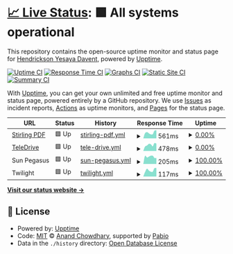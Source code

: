 # [📈 Live Status](https://status.erdav.eu.org): <!--live status--> **🟩 All systems operational**

This repository contains the open-source uptime monitor and status page for [Hendrickson Yesaya Davent](https://status.erdav.eu.org), powered by [Upptime](https://github.com/upptime/upptime).

[![Uptime CI](https://github.com/erdav544/status/workflows/Uptime%20CI/badge.svg)](https://github.com/erdav544/status/actions?query=workflow%3A%22Uptime+CI%22)
[![Response Time CI](https://github.com/erdav544/status/workflows/Response%20Time%20CI/badge.svg)](https://github.com/erdav544/status/actions?query=workflow%3A%22Response+Time+CI%22)
[![Graphs CI](https://github.com/erdav544/status/workflows/Graphs%20CI/badge.svg)](https://github.com/erdav544/status/actions?query=workflow%3A%22Graphs+CI%22)
[![Static Site CI](https://github.com/erdav544/status/workflows/Static%20Site%20CI/badge.svg)](https://github.com/erdav544/status/actions?query=workflow%3A%22Static+Site+CI%22)
[![Summary CI](https://github.com/erdav544/status/workflows/Summary%20CI/badge.svg)](https://github.com/erdav544/status/actions?query=workflow%3A%22Summary+CI%22)

With [Upptime](https://upptime.js.org), you can get your own unlimited and free uptime monitor and status page, powered entirely by a GitHub repository. We use [Issues](https://github.com/erdav544/status/issues) as incident reports, [Actions](https://github.com/erdav544/status/actions) as uptime monitors, and [Pages](https://status.erdav.eu.org) for the status page.

<!--start: status pages-->
<!-- This summary is generated by Upptime (https://github.com/upptime/upptime) -->
<!-- Do not edit this manually, your changes will be overwritten -->
<!-- prettier-ignore -->
| URL | Status | History | Response Time | Uptime |
| --- | ------ | ------- | ------------- | ------ |
| <img alt="" src="https://icons.duckduckgo.com/ip3/pdf.erdav.eu.org.ico" height="13"> [Stirling PDF](https://pdf.erdav.eu.org) | 🟩 Up | [stirling-pdf.yml](https://github.com/erdav544/status/commits/HEAD/history/stirling-pdf.yml) | <details><summary><img alt="Response time graph" src="./graphs/stirling-pdf/response-time-week.png" height="20"> 561ms</summary><br><a href="https://status.erdav.eu.org/history/stirling-pdf"><img alt="Response time 695" src="https://img.shields.io/endpoint?url=https%3A%2F%2Fraw.githubusercontent.com%2Ferdav544%2Fstatus%2FHEAD%2Fapi%2Fstirling-pdf%2Fresponse-time.json"></a><br><a href="https://status.erdav.eu.org/history/stirling-pdf"><img alt="24-hour response time 787" src="https://img.shields.io/endpoint?url=https%3A%2F%2Fraw.githubusercontent.com%2Ferdav544%2Fstatus%2FHEAD%2Fapi%2Fstirling-pdf%2Fresponse-time-day.json"></a><br><a href="https://status.erdav.eu.org/history/stirling-pdf"><img alt="7-day response time 561" src="https://img.shields.io/endpoint?url=https%3A%2F%2Fraw.githubusercontent.com%2Ferdav544%2Fstatus%2FHEAD%2Fapi%2Fstirling-pdf%2Fresponse-time-week.json"></a><br><a href="https://status.erdav.eu.org/history/stirling-pdf"><img alt="30-day response time 674" src="https://img.shields.io/endpoint?url=https%3A%2F%2Fraw.githubusercontent.com%2Ferdav544%2Fstatus%2FHEAD%2Fapi%2Fstirling-pdf%2Fresponse-time-month.json"></a><br><a href="https://status.erdav.eu.org/history/stirling-pdf"><img alt="1-year response time 695" src="https://img.shields.io/endpoint?url=https%3A%2F%2Fraw.githubusercontent.com%2Ferdav544%2Fstatus%2FHEAD%2Fapi%2Fstirling-pdf%2Fresponse-time-year.json"></a></details> | <details><summary><a href="https://status.erdav.eu.org/history/stirling-pdf">0.00%</a></summary><a href="https://status.erdav.eu.org/history/stirling-pdf"><img alt="All-time uptime 69.18%" src="https://img.shields.io/endpoint?url=https%3A%2F%2Fraw.githubusercontent.com%2Ferdav544%2Fstatus%2FHEAD%2Fapi%2Fstirling-pdf%2Fuptime.json"></a><br><a href="https://status.erdav.eu.org/history/stirling-pdf"><img alt="24-hour uptime 0.01%" src="https://img.shields.io/endpoint?url=https%3A%2F%2Fraw.githubusercontent.com%2Ferdav544%2Fstatus%2FHEAD%2Fapi%2Fstirling-pdf%2Fuptime-day.json"></a><br><a href="https://status.erdav.eu.org/history/stirling-pdf"><img alt="7-day uptime 0.00%" src="https://img.shields.io/endpoint?url=https%3A%2F%2Fraw.githubusercontent.com%2Ferdav544%2Fstatus%2FHEAD%2Fapi%2Fstirling-pdf%2Fuptime-week.json"></a><br><a href="https://status.erdav.eu.org/history/stirling-pdf"><img alt="30-day uptime 54.92%" src="https://img.shields.io/endpoint?url=https%3A%2F%2Fraw.githubusercontent.com%2Ferdav544%2Fstatus%2FHEAD%2Fapi%2Fstirling-pdf%2Fuptime-month.json"></a><br><a href="https://status.erdav.eu.org/history/stirling-pdf"><img alt="1-year uptime 69.18%" src="https://img.shields.io/endpoint?url=https%3A%2F%2Fraw.githubusercontent.com%2Ferdav544%2Fstatus%2FHEAD%2Fapi%2Fstirling-pdf%2Fuptime-year.json"></a></details>
| <img alt="" src="https://icons.duckduckgo.com/ip3/teledrive.erdav.eu.org.ico" height="13"> [TeleDrive](https://teledrive.erdav.eu.org) | 🟩 Up | [tele-drive.yml](https://github.com/erdav544/status/commits/HEAD/history/tele-drive.yml) | <details><summary><img alt="Response time graph" src="./graphs/tele-drive/response-time-week.png" height="20"> 478ms</summary><br><a href="https://status.erdav.eu.org/history/tele-drive"><img alt="Response time 498" src="https://img.shields.io/endpoint?url=https%3A%2F%2Fraw.githubusercontent.com%2Ferdav544%2Fstatus%2FHEAD%2Fapi%2Ftele-drive%2Fresponse-time.json"></a><br><a href="https://status.erdav.eu.org/history/tele-drive"><img alt="24-hour response time 474" src="https://img.shields.io/endpoint?url=https%3A%2F%2Fraw.githubusercontent.com%2Ferdav544%2Fstatus%2FHEAD%2Fapi%2Ftele-drive%2Fresponse-time-day.json"></a><br><a href="https://status.erdav.eu.org/history/tele-drive"><img alt="7-day response time 478" src="https://img.shields.io/endpoint?url=https%3A%2F%2Fraw.githubusercontent.com%2Ferdav544%2Fstatus%2FHEAD%2Fapi%2Ftele-drive%2Fresponse-time-week.json"></a><br><a href="https://status.erdav.eu.org/history/tele-drive"><img alt="30-day response time 510" src="https://img.shields.io/endpoint?url=https%3A%2F%2Fraw.githubusercontent.com%2Ferdav544%2Fstatus%2FHEAD%2Fapi%2Ftele-drive%2Fresponse-time-month.json"></a><br><a href="https://status.erdav.eu.org/history/tele-drive"><img alt="1-year response time 498" src="https://img.shields.io/endpoint?url=https%3A%2F%2Fraw.githubusercontent.com%2Ferdav544%2Fstatus%2FHEAD%2Fapi%2Ftele-drive%2Fresponse-time-year.json"></a></details> | <details><summary><a href="https://status.erdav.eu.org/history/tele-drive">0.00%</a></summary><a href="https://status.erdav.eu.org/history/tele-drive"><img alt="All-time uptime 70.08%" src="https://img.shields.io/endpoint?url=https%3A%2F%2Fraw.githubusercontent.com%2Ferdav544%2Fstatus%2FHEAD%2Fapi%2Ftele-drive%2Fuptime.json"></a><br><a href="https://status.erdav.eu.org/history/tele-drive"><img alt="24-hour uptime 0.01%" src="https://img.shields.io/endpoint?url=https%3A%2F%2Fraw.githubusercontent.com%2Ferdav544%2Fstatus%2FHEAD%2Fapi%2Ftele-drive%2Fuptime-day.json"></a><br><a href="https://status.erdav.eu.org/history/tele-drive"><img alt="7-day uptime 0.00%" src="https://img.shields.io/endpoint?url=https%3A%2F%2Fraw.githubusercontent.com%2Ferdav544%2Fstatus%2FHEAD%2Fapi%2Ftele-drive%2Fuptime-week.json"></a><br><a href="https://status.erdav.eu.org/history/tele-drive"><img alt="30-day uptime 55.26%" src="https://img.shields.io/endpoint?url=https%3A%2F%2Fraw.githubusercontent.com%2Ferdav544%2Fstatus%2FHEAD%2Fapi%2Ftele-drive%2Fuptime-month.json"></a><br><a href="https://status.erdav.eu.org/history/tele-drive"><img alt="1-year uptime 70.08%" src="https://img.shields.io/endpoint?url=https%3A%2F%2Fraw.githubusercontent.com%2Ferdav544%2Fstatus%2FHEAD%2Fapi%2Ftele-drive%2Fuptime-year.json"></a></details>
| <img alt="" src="https://icons.duckduckgo.com/ip3/null.ico" height="13"> Sun Pegasus | 🟩 Up | [sun-pegasus.yml](https://github.com/erdav544/status/commits/HEAD/history/sun-pegasus.yml) | <details><summary><img alt="Response time graph" src="./graphs/sun-pegasus/response-time-week.png" height="20"> 205ms</summary><br><a href="https://status.erdav.eu.org/history/sun-pegasus"><img alt="Response time 206" src="https://img.shields.io/endpoint?url=https%3A%2F%2Fraw.githubusercontent.com%2Ferdav544%2Fstatus%2FHEAD%2Fapi%2Fsun-pegasus%2Fresponse-time.json"></a><br><a href="https://status.erdav.eu.org/history/sun-pegasus"><img alt="24-hour response time 170" src="https://img.shields.io/endpoint?url=https%3A%2F%2Fraw.githubusercontent.com%2Ferdav544%2Fstatus%2FHEAD%2Fapi%2Fsun-pegasus%2Fresponse-time-day.json"></a><br><a href="https://status.erdav.eu.org/history/sun-pegasus"><img alt="7-day response time 205" src="https://img.shields.io/endpoint?url=https%3A%2F%2Fraw.githubusercontent.com%2Ferdav544%2Fstatus%2FHEAD%2Fapi%2Fsun-pegasus%2Fresponse-time-week.json"></a><br><a href="https://status.erdav.eu.org/history/sun-pegasus"><img alt="30-day response time 207" src="https://img.shields.io/endpoint?url=https%3A%2F%2Fraw.githubusercontent.com%2Ferdav544%2Fstatus%2FHEAD%2Fapi%2Fsun-pegasus%2Fresponse-time-month.json"></a><br><a href="https://status.erdav.eu.org/history/sun-pegasus"><img alt="1-year response time 206" src="https://img.shields.io/endpoint?url=https%3A%2F%2Fraw.githubusercontent.com%2Ferdav544%2Fstatus%2FHEAD%2Fapi%2Fsun-pegasus%2Fresponse-time-year.json"></a></details> | <details><summary><a href="https://status.erdav.eu.org/history/sun-pegasus">100.00%</a></summary><a href="https://status.erdav.eu.org/history/sun-pegasus"><img alt="All-time uptime 100.00%" src="https://img.shields.io/endpoint?url=https%3A%2F%2Fraw.githubusercontent.com%2Ferdav544%2Fstatus%2FHEAD%2Fapi%2Fsun-pegasus%2Fuptime.json"></a><br><a href="https://status.erdav.eu.org/history/sun-pegasus"><img alt="24-hour uptime 100.00%" src="https://img.shields.io/endpoint?url=https%3A%2F%2Fraw.githubusercontent.com%2Ferdav544%2Fstatus%2FHEAD%2Fapi%2Fsun-pegasus%2Fuptime-day.json"></a><br><a href="https://status.erdav.eu.org/history/sun-pegasus"><img alt="7-day uptime 100.00%" src="https://img.shields.io/endpoint?url=https%3A%2F%2Fraw.githubusercontent.com%2Ferdav544%2Fstatus%2FHEAD%2Fapi%2Fsun-pegasus%2Fuptime-week.json"></a><br><a href="https://status.erdav.eu.org/history/sun-pegasus"><img alt="30-day uptime 100.00%" src="https://img.shields.io/endpoint?url=https%3A%2F%2Fraw.githubusercontent.com%2Ferdav544%2Fstatus%2FHEAD%2Fapi%2Fsun-pegasus%2Fuptime-month.json"></a><br><a href="https://status.erdav.eu.org/history/sun-pegasus"><img alt="1-year uptime 100.00%" src="https://img.shields.io/endpoint?url=https%3A%2F%2Fraw.githubusercontent.com%2Ferdav544%2Fstatus%2FHEAD%2Fapi%2Fsun-pegasus%2Fuptime-year.json"></a></details>
| <img alt="" src="https://icons.duckduckgo.com/ip3/null.ico" height="13"> Twilight | 🟩 Up | [twilight.yml](https://github.com/erdav544/status/commits/HEAD/history/twilight.yml) | <details><summary><img alt="Response time graph" src="./graphs/twilight/response-time-week.png" height="20"> 117ms</summary><br><a href="https://status.erdav.eu.org/history/twilight"><img alt="Response time 112" src="https://img.shields.io/endpoint?url=https%3A%2F%2Fraw.githubusercontent.com%2Ferdav544%2Fstatus%2FHEAD%2Fapi%2Ftwilight%2Fresponse-time.json"></a><br><a href="https://status.erdav.eu.org/history/twilight"><img alt="24-hour response time 156" src="https://img.shields.io/endpoint?url=https%3A%2F%2Fraw.githubusercontent.com%2Ferdav544%2Fstatus%2FHEAD%2Fapi%2Ftwilight%2Fresponse-time-day.json"></a><br><a href="https://status.erdav.eu.org/history/twilight"><img alt="7-day response time 117" src="https://img.shields.io/endpoint?url=https%3A%2F%2Fraw.githubusercontent.com%2Ferdav544%2Fstatus%2FHEAD%2Fapi%2Ftwilight%2Fresponse-time-week.json"></a><br><a href="https://status.erdav.eu.org/history/twilight"><img alt="30-day response time 113" src="https://img.shields.io/endpoint?url=https%3A%2F%2Fraw.githubusercontent.com%2Ferdav544%2Fstatus%2FHEAD%2Fapi%2Ftwilight%2Fresponse-time-month.json"></a><br><a href="https://status.erdav.eu.org/history/twilight"><img alt="1-year response time 112" src="https://img.shields.io/endpoint?url=https%3A%2F%2Fraw.githubusercontent.com%2Ferdav544%2Fstatus%2FHEAD%2Fapi%2Ftwilight%2Fresponse-time-year.json"></a></details> | <details><summary><a href="https://status.erdav.eu.org/history/twilight">100.00%</a></summary><a href="https://status.erdav.eu.org/history/twilight"><img alt="All-time uptime 100.00%" src="https://img.shields.io/endpoint?url=https%3A%2F%2Fraw.githubusercontent.com%2Ferdav544%2Fstatus%2FHEAD%2Fapi%2Ftwilight%2Fuptime.json"></a><br><a href="https://status.erdav.eu.org/history/twilight"><img alt="24-hour uptime 100.00%" src="https://img.shields.io/endpoint?url=https%3A%2F%2Fraw.githubusercontent.com%2Ferdav544%2Fstatus%2FHEAD%2Fapi%2Ftwilight%2Fuptime-day.json"></a><br><a href="https://status.erdav.eu.org/history/twilight"><img alt="7-day uptime 100.00%" src="https://img.shields.io/endpoint?url=https%3A%2F%2Fraw.githubusercontent.com%2Ferdav544%2Fstatus%2FHEAD%2Fapi%2Ftwilight%2Fuptime-week.json"></a><br><a href="https://status.erdav.eu.org/history/twilight"><img alt="30-day uptime 100.00%" src="https://img.shields.io/endpoint?url=https%3A%2F%2Fraw.githubusercontent.com%2Ferdav544%2Fstatus%2FHEAD%2Fapi%2Ftwilight%2Fuptime-month.json"></a><br><a href="https://status.erdav.eu.org/history/twilight"><img alt="1-year uptime 100.00%" src="https://img.shields.io/endpoint?url=https%3A%2F%2Fraw.githubusercontent.com%2Ferdav544%2Fstatus%2FHEAD%2Fapi%2Ftwilight%2Fuptime-year.json"></a></details>

<!--end: status pages-->

[**Visit our status website →**](https://status.erdav.eu.org)

## 📄 License

- Powered by: [Upptime](https://github.com/upptime/upptime)
- Code: [MIT](./LICENSE) © [Anand Chowdhary](https://anandchowdhary.com), supported by [Pabio](https://pabio.com)
- Data in the `./history` directory: [Open Database License](https://opendatacommons.org/licenses/odbl/1-0/)
